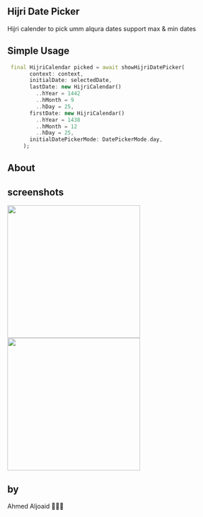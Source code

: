 
Hijri Date Picker
-
Hijri calender to pick umm alqura dates support max & min dates


Simple Usage
-
```dart in html
 final HijriCalendar picked = await showHijriDatePicker(
       context: context,
       initialDate: selectedDate,
       lastDate: new HijriCalendar()
         ..hYear = 1442
         ..hMonth = 9
         ..hDay = 25,
       firstDate: new HijriCalendar()
         ..hYear = 1438
         ..hMonth = 12
         ..hDay = 25,
       initialDatePickerMode: DatePickerMode.day,
     );
```
About
-

screenshots
-
<p float="center">
  <img src="https://i.imgur.com/tSlypEG.png" width="300" />
  <img src="https://i.imgur.com/GIE51uo.png" width="300" /> 
</p>

by
-
Ahmed Aljoaid 👨🏻‍💻
